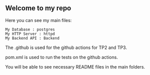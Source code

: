 ## Welcome to my repo

Here you can see my main files:

```
My Database : postgres
My HTTP Server : httpd
My Backend API : Backend
```

The .github is used for the github actions for TP2 and TP3.

pom.xml is used to run the tests on the github actions.

You will be able to see necessary README files in the main folders.

